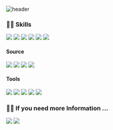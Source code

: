 ![header](https://capsule-render.vercel.app/api?type=waving&&color=auto&height=200&section=header&text=print("Hello&#160;world!")&fontSize=65)

### 💪🏻 Skills
<img src="https://icongr.am/devicon/python-original.svg?size=32&color=currentColor"/> <img src="https://icongr.am/devicon/javascript-original.svg?size=32&color=currentColor"/> <img src="https://icongr.am/devicon/react-original.svg?size=32&color=currentColor"/> <img src="https://icongr.am/devicon/git-original.svg?size=32&color=currentColor"/> <img src="https://icongr.am/simple/flask.svg?size=32&color=currentColor&colored=false"/> <img src="https://icongr.am/simple/flask.svg?size=32&color=currentColor&colored=false"/>

#### Source
<img src="https://img.shields.io/badge/pandas-150458?style=flat-square&logo=pandas&logoColor=white"/> <img src="https://img.shields.io/badge/TensorFlow-FF6F00?style=flat-square&logo=TensorFlow&logoColor=white"/> <img src="https://img.shields.io/badge/Folium-77B829?style=flat-square&logo=Folium&logoColor=white"/> <img src="https://img.shields.io/badge/Flask-000000?style=flat-square&logo=Flask&logoColor=white"/>

#### Tools
<img src="https://img.shields.io/badge/Firebase-FFCA28?style=flat-square&logo=Firebase&logoColor=white"/> <img src="https://img.shields.io/badge/MySQL-4479A1?style=flat-square&logo=MySQL&logoColor=white"/> <img src="https://img.shields.io/badge/Figma-F24E1E?style=flat-square&logo=Figma&logoColor=white"/> <img src="https://img.shields.io/badge/Qgis-589632?style=flat-square&logo=Qgis&logoColor=white"/> <img src="https://img.shields.io/badge/Tableau-E97627?style=flat-square&logo=Tableau&logoColor=white"/>


### ✍🏻 If you need more Information ...

<a href="mailto:seungwoonlee90@gmail.com"><img src="https://img.shields.io/badge/Gmail-EA4335?style=flat-square&logo=Gmail&logoColor=white"/></a>
<a href="https://veil-jonquil-16f.notion.site/ethanlogue-74857314286d45dd92c7a7fc41b98549" target="_blank"><img src="https://img.shields.io/badge/Notion-000000?style=flat-square&logo=Notion&logoColor=white"/> </a>

